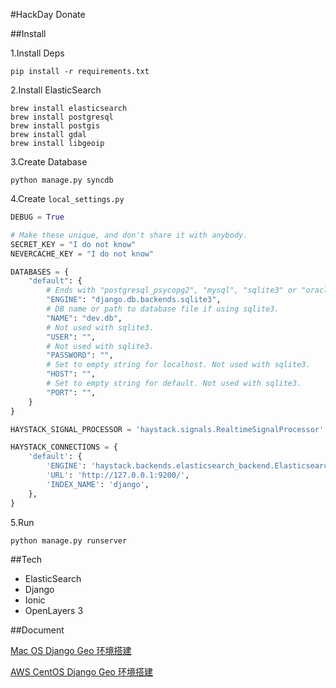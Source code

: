 #HackDay Donate


##Install

1.Install Deps

    pip install -r requirements.txt

2.Install ElasticSearch

	brew install elasticsearch
	brew install postgresql
	brew install postgis
	brew install gdal
	brew install libgeoip

3.Create Database

    python manage.py syncdb

4.Create ``local_settings.py``

```python
DEBUG = True

# Make these unique, and don't share it with anybody.
SECRET_KEY = "I do not know"
NEVERCACHE_KEY = "I do not know"

DATABASES = {
    "default": {
        # Ends with "postgresql_psycopg2", "mysql", "sqlite3" or "oracle".
        "ENGINE": "django.db.backends.sqlite3",
        # DB name or path to database file if using sqlite3.
        "NAME": "dev.db",
        # Not used with sqlite3.
        "USER": "",
        # Not used with sqlite3.
        "PASSWORD": "",
        # Set to empty string for localhost. Not used with sqlite3.
        "HOST": "",
        # Set to empty string for default. Not used with sqlite3.
        "PORT": "",
    }
}

HAYSTACK_SIGNAL_PROCESSOR = 'haystack.signals.RealtimeSignalProcessor'

HAYSTACK_CONNECTIONS = {
    'default': {
        'ENGINE': 'haystack.backends.elasticsearch_backend.ElasticsearchSearchEngine',
        'URL': 'http://127.0.0.1:9200/',
        'INDEX_NAME': 'django',
    },
}
```

5.Run
 
	python manage.py runserver    

##Tech

- ElasticSearch
- Django
- Ionic
- OpenLayers 3

##Document

[Mac OS Django Geo 环境搭建](http://www.phodal.com/blog/django-elasticsearch-geo-solution/)

[AWS CentOS Django Geo 环境搭建](http://www.phodal.com/blog/install-geo-django-in-centos/)
